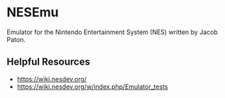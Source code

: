 # NESEmu
Emulator for the Nintendo Entertainment System (NES) written by Jacob Paton.

## Helpful Resources
- https://wiki.nesdev.org/
- https://wiki.nesdev.org/w/index.php/Emulator_tests
